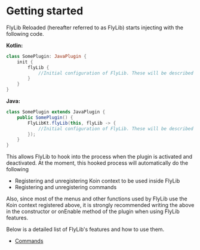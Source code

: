 # Getting started

FlyLib Reloaded (hereafter referred to as FlyLib) starts injecting with the following code.

**Kotlin:**
```kotlin
class SomePlugin: JavaPlugin {
    init {
        flyLib {
            //Initial configuration of FlyLib. These will be described later.
        }
    }
}
```

**Java:**
```java
class SomePlugin extends JavaPlugin {
    public SomePlugin() {
        FlyLibKt.flyLib(this, flyLib -> {
            //Initial configuration of FlyLib. These will be described later.
        });
    }
}
```

This allows FlyLib to hook into the process when the plugin is activated and deactivated.
At the moment, this hooked process will automatically do the following

- Registering and unregistering Koin context to be used inside FlyLib
- Registering and unregistering commands

Also, since most of the menus and other functions used by FlyLib use the Koin context registered above, it is strongly recommended writing the above in the constructor or onEnable method of the plugin when using FlyLib features.

Below is a detailed list of FlyLib's features and how to use them.

- [Commands](https://github.com/TeamKun/flylib-reloaded/blob/master/wiki/commands/en/commands.md)